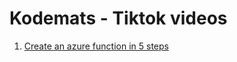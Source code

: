 # Kodemats - Tiktok videos

1. [Create an azure function in 5 steps](./azure-function-in-five-steps/Readme.md)
